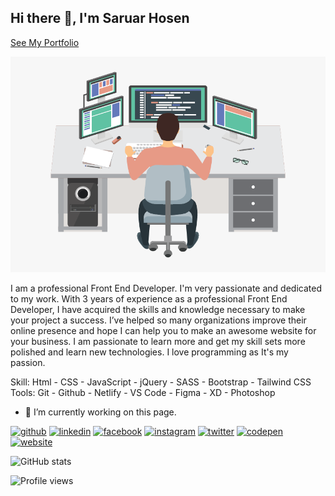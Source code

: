 ## Hi there 👋, I'm Saruar Hosen

[See My Portfolio](https://saruarhosen.netlify.app/ "See My Portfolio")

![Front End Developer](https://github.com/saruarhosenn/github-overview-pic/blob/main/4-41514_developer-png-transparent-png.png)

I am a professional Front End Developer. I'm very passionate and dedicated to my work. With 3 years of experience as a professional Front End Developer, I have acquired the skills and knowledge necessary to make your project a success. I’ve helped so many organizations improve their online presence and hope I can help you to make an awesome website for your business. I am passionate to learn more and get my skill sets more polished and learn new technologies. I love programming as It's my passion.

Skill: Html - CSS - JavaScript - jQuery - SASS - Bootstrap - Tailwind CSS 
Tools: Git - Github - Netlify - VS Code - Figma - XD - Photoshop

- 🔭 I’m currently working on this page. 

[<img src='https://cdn.jsdelivr.net/npm/simple-icons@3.0.1/icons/github.svg' alt='github' height='40'>](https://github.com/saruarhosenn) [<img src='https://cdn.jsdelivr.net/npm/simple-icons@3.0.1/icons/linkedin.svg' alt='linkedin' height='40'>](https://www.linkedin.com/in/saruarhosenn/) [<img src='https://cdn.jsdelivr.net/npm/simple-icons@3.0.1/icons/facebook.svg' alt='facebook' height='40'>](https://www.facebook.com/saruarhosenn) [<img src='https://cdn.jsdelivr.net/npm/simple-icons@3.0.1/icons/instagram.svg' alt='instagram' height='40'>](https://www.instagram.com/saruarhosenn/) [<img src='https://cdn.jsdelivr.net/npm/simple-icons@3.0.1/icons/twitter.svg' alt='twitter' height='40'>](https://twitter.com/saruarhosenn) [<img src='https://cdn.jsdelivr.net/npm/simple-icons@3.0.1/icons/codepen.svg' alt='codepen' height='40'>](https://codepen.io/saruarhosen) [<img src='https://cdn.jsdelivr.net/npm/simple-icons@3.0.1/icons/icloud.svg' alt='website' height='40'>](https://saruarhosen.com/)  

![GitHub stats](https://github-readme-stats.vercel.app/api?username=saruarhosenn&show_icons=true)  

![Profile views](https://gpvc.arturio.dev/saruarhosenn)  
